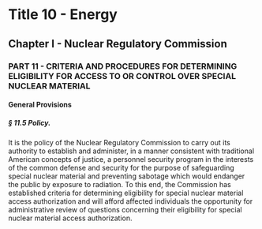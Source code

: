 
# Title 10 - Energy
## Chapter I - Nuclear Regulatory Commission
### PART 11 - CRITERIA AND PROCEDURES FOR DETERMINING ELIGIBILITY FOR ACCESS TO OR CONTROL OVER SPECIAL NUCLEAR MATERIAL
#### General Provisions
##### § 11.5 Policy.

It is the policy of the Nuclear Regulatory Commission to carry out its authority to establish and administer, in a manner consistent with traditional American concepts of justice, a personnel security program in the interests of the common defense and security for the purpose of safeguarding special nuclear material and preventing sabotage which would endanger the public by exposure to radiation. To this end, the Commission has established criteria for determining eligibility for special nuclear material access authorization and will afford affected individuals the opportunity for administrative review of questions concerning their eligibility for special nuclear material access authorization.
